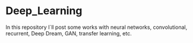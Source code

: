 # Deep_Learning
In this repository I`ll post some works with neural networks, convolutional, recurrent, Deep Dream, GAN, transfer learning, etc.
